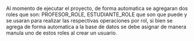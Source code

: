 Al momento de ejecutar el proyecto, de forma automatica se agregaran dos roles que son: PROFESOR_ROLE, ESTUDIANTE_ROLE que son que puede y se usaran para realizar las respectivas operaciones por rol, si bien se agrega de forma automatica a la base de datos se debe asignar de manera manula uno de estos roles al crear un usuario.
